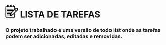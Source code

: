 # <img width="40px" height="40px" src="./assets/img/bloco-de-anotacoes.png"/> LISTA DE TAREFAS 

### O projeto trabalhado é uma versão de todo list onde as tarefas podem ser adicionadas, editadas e removidas.
